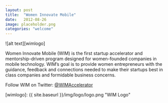 ```yaml
---
layout: post
title:  "Women Innovate Mobile"
date:   2012-08-26
image: placeholder.png
categories: "welcome"
---
```


![alt text][wimlogo]

Women Innovate Mobile (WIM) is the first startup accelerator and mentorship-driven program designed for women-founded companies in mobile technology. WIM’s goal is to provide women entrepreneurs with the guidance, feedback and connections needed to make their startups best in class companies and formidable business concerns.

Follow WIM on Twitter: [@WIMAccelerator][twitter]


[twitter]: https://twitter.com/WIMAccelerator
[wimlogo]: {{ site.baseurl }}/img/logo/logo.png "WIM Logo"